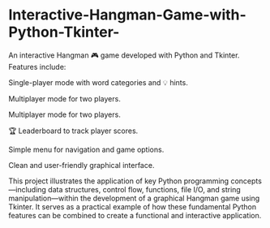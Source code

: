 # Interactive-Hangman-Game-with-Python-Tkinter-

An interactive Hangman 🎮 game developed with Python and Tkinter. Features include:

Single-player mode with word categories and 💡 hints.

Multiplayer mode for two players.

Multiplayer mode for two players.

🏆 Leaderboard to track player scores.

Simple menu for navigation and game options.

Clean and user-friendly graphical interface.

This project illustrates the application of key Python programming concepts—including data structures, control flow, functions, file I/O, and string manipulation—within the development of a graphical Hangman game using Tkinter. It serves as a practical example of how these fundamental Python features can be combined to create a functional and interactive application.

